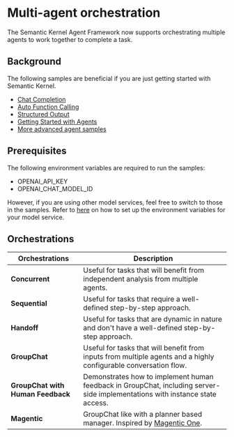 # Multi-agent orchestration

The Semantic Kernel Agent Framework now supports orchestrating multiple agents to work together to complete a task.

## Background

The following samples are beneficial if you are just getting started with Semantic Kernel.

- [Chat Completion](../../concepts/chat_completion/)
- [Auto Function Calling](../../concepts/auto_function_calling/)
- [Structured Output](../../concepts/structured_output/)
- [Getting Started with Agents](../../getting_started_with_agents/)
- [More advanced agent samples](../../concepts/agents/)

## Prerequisites

The following environment variables are required to run the samples:

- OPENAI_API_KEY
- OPENAI_CHAT_MODEL_ID

However, if you are using other model services, feel free to switch to those in the samples.
Refer to [here](../../concepts/setup/README.md) on how to set up the environment variables for your model service.

## Orchestrations

| **Orchestrations** | **Description**                                                                                                                                                                                     |
| ------------------ | --------------------------------------------------------------------------------------------------------------------------------------------------------------------------------------------------- |
| **Concurrent**     | Useful for tasks that will benefit from independent analysis from multiple agents.                                                                                                                  |
| **Sequential**     | Useful for tasks that require a well-defined step-by-step approach.                                                                                                                                 |
| **Handoff**        | Useful for tasks that are dynamic in nature and don't have a well-defined step-by-step approach.                                                                                                    |
| **GroupChat**      | Useful for tasks that will benefit from inputs from multiple agents and a highly configurable conversation flow.                                                                                    |
| **GroupChat with Human Feedback** | Demonstrates how to implement human feedback in GroupChat, including server-side implementations with instance state access. |
| **Magentic**   | GroupChat like with a planner based manager. Inspired by [Magentic One](https://www.microsoft.com/en-us/research/articles/magentic-one-a-generalist-multi-agent-system-for-solving-complex-tasks/). |
